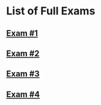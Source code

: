 # List of Full Exams

## [Exam #1](https://take.quiz-maker.com/Q5Z9LU2CP)

## [Exam #2](testmoz.com/12497100)

## [Exam #3](testmoz.com/12497422)

## [Exam #4](testmoz.com/12500822)